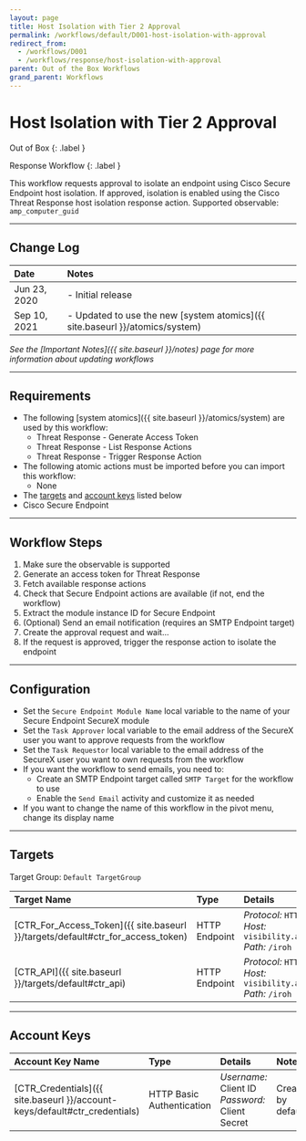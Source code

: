 ```yaml
---
layout: page
title: Host Isolation with Tier 2 Approval
permalink: /workflows/default/D001-host-isolation-with-approval
redirect_from:
  - /workflows/D001
  - /workflows/response/host-isolation-with-approval
parent: Out of the Box Workflows
grand_parent: Workflows
---
```


# Host Isolation with Tier 2 Approval
<div markdown="1">
Out of Box
{: .label }

Response Workflow
{: .label }
</div>

This workflow requests approval to isolate an endpoint using Cisco Secure Endpoint host isolation. If approved, isolation is enabled using the Cisco Threat Response host isolation response action. Supported observable: `amp_computer_guid`

---

## Change Log

| Date | Notes |
|:-----|:------|
| Jun 23, 2020 | - Initial release |
| Sep 10, 2021 | - Updated to use the new [system atomics]({{ site.baseurl }}/atomics/system) |

_See the [Important Notes]({{ site.baseurl }}/notes) page for more information about updating workflows_

---

## Requirements
* The following [system atomics]({{ site.baseurl }}/atomics/system) are used by this workflow:
	* Threat Response - Generate Access Token
	* Threat Response - List Response Actions
	* Threat Response - Trigger Response Action
* The following atomic actions must be imported before you can import this workflow:
	* None
* The [targets](#targets) and [account keys](#account-keys) listed below
* Cisco Secure Endpoint

---

## Workflow Steps
1. Make sure the observable is supported
1. Generate an access token for Threat Response
1. Fetch available response actions
1. Check that Secure Endpoint actions are available (if not, end the workflow)
1. Extract the module instance ID for Secure Endpoint
1. (Optional) Send an email notification (requires an SMTP Endpoint target)
1. Create the approval request and wait...
1. If the request is approved, trigger the response action to isolate the endpoint

---

## Configuration
* Set the `Secure Endpoint Module Name` local variable to the name of your Secure Endpoint SecureX module
* Set the `Task Approver` local variable to the email address of the SecureX user you want to approve requests from the workflow
* Set the `Task Requestor` local variable to the email address of the SecureX user you want to own requests from the workflow
* If you want the workflow to send emails, you need to:
	* Create an SMTP Endpoint target called `SMTP Target` for the workflow to use
	* Enable the `Send Email` activity and customize it as needed
* If you want to change the name of this workflow in the pivot menu, change its display name

---

## Targets
Target Group: `Default TargetGroup`

| Target Name | Type | Details | Account Keys | Notes |
|:------------|:-----|:--------|:-------------|:------|
| [CTR_For_Access_Token]({{ site.baseurl }}/targets/default#ctr_for_access_token) | HTTP Endpoint | _Protocol:_ `HTTPS`<br />_Host:_ `visibility.amp.cisco.com`<br />_Path:_ `/iroh` | CTR_Credentials | Created by default |
| [CTR_API]({{ site.baseurl }}/targets/default#ctr_api) | HTTP Endpoint | _Protocol:_ `HTTPS`<br />_Host:_ `visibility.amp.cisco.com`<br />_Path:_ `/iroh` | None | Created by default |

---

## Account Keys

| Account Key Name | Type | Details | Notes |
|:-----------------|:-----|:--------|:------|
| [CTR_Credentials]({{ site.baseurl }}/account-keys/default#ctr_credentials) | HTTP Basic Authentication | _Username:_ Client ID<br />_Password:_ Client Secret | Created by default |
